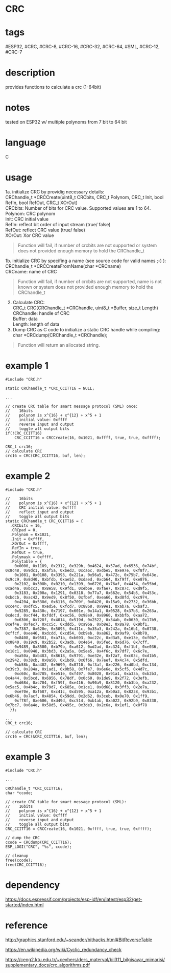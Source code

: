 # CRC
# tags 
#ESP32, #CRC, #CRC-8, #CRC-16, #CRC-32, #CRC-64, #SML, #CRC-12, #CRC-7

# description
provides functions to calculate a crc (1-64bit)

# notes
tested on ESP32 w/ multiple polynoms from 7 bit to 64 bit

# language
C

# usage
  1a. initialize CRC by providig necessary details:  
  CRChandle_t *CRCCreate(uint8_t CRCbits, CRC_t Polynom, CRC_t Init, bool RefIn, bool RefOut, CRC_t XOrOut)   
    CRCbits: Number of bits for CRC value. Supported values are 1 to 64.  
    Polynom: CRC polynom  
    Init: CRC initial value  
    RefIn: reflect bit order of input stream (true/ false)  
    RefOut: reflect CRC value (true/ false)  
    XOrOut: Xor CRC value  
  > Function will fail, if number of crcbits are not supported or system does not provided enough memory to hold the CRChandle_t
  
  1b. initialize CRC by specifing a name (see source code for valid names ;-) ):  
  CRChandle_t *CRCCreateFromName(char *CRCname)   
    CRCname: name of CRC    
  > Function will fail, if number of crcbits are not supported, name is not known or system does not provided enough memory to hold the CRChandle_t
  2. Calculate CRC:  
  CRC_t CRC(CRChandle_t *CRChandle, uint8_t *Buffer, size_t Length)  
    CRChandle: handle of CRC  
    Buffer: data  
    Length: length of data
  3. Dump CRC as C code to initialize a static CRC handle while compiling:  
    char *CRCdump(CRChandle_t *CRChandle);
  > Function will return an allocated string.

# example 1
    #include "CRC.h"
    
    static CRChandle_t *CRC_CCITT16 = NULL;
   
    ...
     
    // create CRC table for smart message protocol (SML) once: 
    //    16bits 
    //    polynom is x^{16} + x^{12} + x^5 + 1
    //    initial value: 0xffff
    //    reverse input and output
    //    toggle all output bits
    if(!CRC_CCITT16)
        CRC_CCITT16 = CRCCreate(16, 0x1021, 0xffff, true, true, 0xffff);

    CRC_t crc16;
    // calculate CRC
    crc16 = CRC(CRC_CCITT16, buf, len);    

# example 2
    #include "CRC.h"

    //    16bits 
    //    polynom is x^{16} + x^{12} + x^5 + 1
    //    CRC initial value: 0xffff
    //    reflect input and output
    //    toggle all output bits
    static CRChandle_t CRC_CCITT16 = {
      .CRCbits = 16,
      .CRCpad = 0,
      .Polynom = 0x1021,
      .Init = 0xffff,
      .XOrOut = 0xffff,
      .RefIn = true,
      .RefOut = true,
      .Polymask = 0xffff,
      .Polytable = {
        0x0000, 0x1189, 0x2312, 0x329b, 0x4624, 0x57ad, 0x6536, 0x74bf, 0x8c48, 0x9dc1, 0xaf5a, 0xbed3, 0xca6c, 0xdbe5, 0xe97e, 0xf8f7,
        0x1081, 0x0108, 0x3393, 0x221a, 0x56a5, 0x472c, 0x75b7, 0x643e, 0x9cc9, 0x8d40, 0xbfdb, 0xae52, 0xdaed, 0xcb64, 0xf9ff, 0xe876,
        0x2102, 0x308b, 0x0210, 0x1399, 0x6726, 0x76af, 0x4434, 0x55bd, 0xad4a, 0xbcc3, 0x8e58, 0x9fd1, 0xeb6e, 0xfae7, 0xc87c, 0xd9f5,
        0x3183, 0x200a, 0x1291, 0x0318, 0x77a7, 0x662e, 0x54b5, 0x453c, 0xbdcb, 0xac42, 0x9ed9, 0x8f50, 0xfbef, 0xea66, 0xd8fd, 0xc974,
        0x4204, 0x538d, 0x6116, 0x709f, 0x0420, 0x15a9, 0x2732, 0x36bb, 0xce4c, 0xdfc5, 0xed5e, 0xfcd7, 0x8868, 0x99e1, 0xab7a, 0xbaf3,
        0x5285, 0x430c, 0x7197, 0x601e, 0x14a1, 0x0528, 0x37b3, 0x263a, 0xdecd, 0xcf44, 0xfddf, 0xec56, 0x98e9, 0x8960, 0xbbfb, 0xaa72,
        0x6306, 0x728f, 0x4014, 0x519d, 0x2522, 0x34ab, 0x0630, 0x17b9, 0xef4e, 0xfec7, 0xcc5c, 0xddd5, 0xa96a, 0xb8e3, 0x8a78, 0x9bf1,
        0x7387, 0x620e, 0x5095, 0x411c, 0x35a3, 0x242a, 0x16b1, 0x0738, 0xffcf, 0xee46, 0xdcdd, 0xcd54, 0xb9eb, 0xa862, 0x9af9, 0x8b70,
        0x8408, 0x9581, 0xa71a, 0xb693, 0xc22c, 0xd3a5, 0xe13e, 0xf0b7, 0x0840, 0x19c9, 0x2b52, 0x3adb, 0x4e64, 0x5fed, 0x6d76, 0x7cff,
        0x9489, 0x8500, 0xb79b, 0xa612, 0xd2ad, 0xc324, 0xf1bf, 0xe036, 0x18c1, 0x0948, 0x3bd3, 0x2a5a, 0x5ee5, 0x4f6c, 0x7df7, 0x6c7e,
        0xa50a, 0xb483, 0x8618, 0x9791, 0xe32e, 0xf2a7, 0xc03c, 0xd1b5, 0x2942, 0x38cb, 0x0a50, 0x1bd9, 0x6f66, 0x7eef, 0x4c74, 0x5dfd,
        0xb58b, 0xa402, 0x9699, 0x8710, 0xf3af, 0xe226, 0xd0bd, 0xc134, 0x39c3, 0x284a, 0x1ad1, 0x0b58, 0x7fe7, 0x6e6e, 0x5cf5, 0x4d7c,
        0xc60c, 0xd785, 0xe51e, 0xf497, 0x8028, 0x91a1, 0xa33a, 0xb2b3, 0x4a44, 0x5bcd, 0x6956, 0x78df, 0x0c60, 0x1de9, 0x2f72, 0x3efb,
        0xd68d, 0xc704, 0xf59f, 0xe416, 0x90a9, 0x8120, 0xb3bb, 0xa232, 0x5ac5, 0x4b4c, 0x79d7, 0x685e, 0x1ce1, 0x0d68, 0x3ff3, 0x2e7a,
        0xe70e, 0xf687, 0xc41c, 0xd595, 0xa12a, 0xb0a3, 0x8238, 0x93b1, 0x6b46, 0x7acf, 0x4854, 0x59dd, 0x2d62, 0x3ceb, 0x0e70, 0x1ff9,
        0xf78f, 0xe606, 0xd49d, 0xc514, 0xb1ab, 0xa022, 0x92b9, 0x8330, 0x7bc7, 0x6a4e, 0x58d5, 0x495c, 0x3de3, 0x2c6a, 0x1ef1, 0x0f78
      }};

    ...
    CRC_t crc16;
    
    // calculate CRC
    crc16 = CRC(&CRC_CCITT16, buf, len);    

# example 3
    #include "CRC.h"
    
    ...
            
    CRChandle_t *CRC_CCITT16;
    char *ccode;
    
    // create CRC table for smart message protocol (SML): 
    //    16bits 
    //    polynom is x^{16} + x^{12} + x^5 + 1
    //    initial value: 0xffff
    //    reverse input and output
    //    toggle all output bits
    CRC_CCITT16 = CRCCreate(16, 0x1021, 0xffff, true, true, 0xffff);
    
    // dump the CRC
    ccode = CRCdump(CRC_CCITT16);
    ESP_LOGI("CRC", "%s", ccode);
    
    // cleanup
    free(ccode);
    free(CRC_CCITT16);

# dependency
  https://docs.espressif.com/projects/esp-idf/en/latest/esp32/get-started/index.html

# reference
  http://graphics.stanford.edu/~seander/bithacks.html#BitReverseTable
  
  https://en.wikipedia.org/wiki/Cyclic_redundancy_check

  https://ceng2.ktu.edu.tr/~cevhers/ders_materyal/bil311_bilgisayar_mimarisi/supplementary_docs/crc_algorithms.pdf
